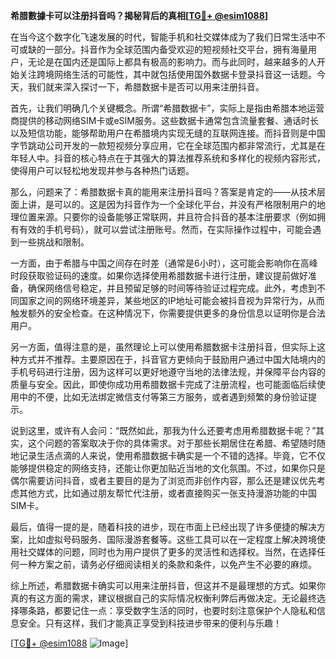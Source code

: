 **希腊數據卡可以注册抖音吗？揭秘背后的真相[[TG💪+ @esim1088](https://t.me/s/esim1088)]**

在当今这个数字化飞速发展的时代，智能手机和社交媒体成为了我们日常生活中不可或缺的一部分。抖音作为全球范围内备受欢迎的短视频社交平台，拥有海量用户，无论是在国内还是国际上都具有极高的影响力。而与此同时，越来越多的人开始关注跨境网络生活的可能性，其中就包括使用国外数据卡登录抖音这一话题。今天，我们就来深入探讨一下，希腊数据卡是否可以用来注册抖音。

首先，让我们明确几个关键概念。所谓“希腊数据卡”，实际上是指由希腊本地运营商提供的移动网络SIM卡或eSIM服务。这些数据卡通常包含流量套餐、通话时长以及短信功能，能够帮助用户在希腊境内实现无缝的互联网连接。而抖音则是中国字节跳动公司开发的一款短视频分享应用，它在全球范围内都非常流行，尤其是在年轻人中。抖音的核心特点在于其强大的算法推荐系统和多样化的视频内容形式，使得用户可以轻松地发现并参与各种热门话题。

那么，问题来了：希腊数据卡真的能用来注册抖音吗？答案是肯定的——从技术层面上讲，是可以的。这是因为抖音作为一个全球化平台，并没有严格限制用户的地理位置来源。只要你的设备能够正常联网，并且符合抖音的基本注册要求（例如拥有有效的手机号码），就可以尝试注册账号。然而，在实际操作过程中，可能会遇到一些挑战和限制。

一方面，由于希腊与中国之间存在时差（通常是6小时），这可能会影响你在高峰时段获取验证码的速度。如果你选择使用希腊数据卡进行注册，建议提前做好准备，确保网络信号稳定，并且预留足够的时间等待验证过程完成。此外，考虑到不同国家之间的网络环境差异，某些地区的IP地址可能会被抖音视为异常行为，从而触发额外的安全检查。在这种情况下，你需要提供更多的身份信息以证明你是合法用户。

另一方面，值得注意的是，虽然理论上可以使用希腊数据卡注册抖音，但实际上这种方式并不推荐。主要原因在于，抖音官方更倾向于鼓励用户通过中国大陆境内的手机号码进行注册，因为这样可以更好地遵守当地的法律法规，并保障平台内容的质量与安全。因此，即使你成功用希腊数据卡完成了注册流程，也可能面临后续使用中的不便，比如无法绑定微信支付等第三方服务，或者遇到频繁的身份验证提示。

说到这里，或许有人会问：“既然如此，那我为什么还要考虑用希腊数据卡呢？”其实，这个问题的答案取决于你的具体需求。对于那些长期居住在希腊、希望随时随地记录生活点滴的人来说，使用希腊数据卡确实是一个不错的选择。毕竟，它不仅能够提供稳定的网络支持，还能让你更加贴近当地的文化氛围。不过，如果你只是偶尔需要访问抖音，或者主要目的是为了浏览而非创作内容，那么还是建议优先考虑其他方式，比如通过朋友帮忙代注册，或者直接购买一张支持漫游功能的中国SIM卡。

最后，值得一提的是，随着科技的进步，现在市面上已经出现了许多便捷的解决方案，比如虚拟号码服务、国际漫游套餐等。这些工具可以在一定程度上解决跨境使用社交媒体的问题，同时也为用户提供了更多的灵活性和选择权。当然，在选择任何一种方案之前，请务必仔细阅读相关的条款和条件，以免产生不必要的麻烦。

综上所述，希腊数据卡确实可以用来注册抖音，但这并不是最理想的方式。如果你真的有这方面的需求，建议根据自己的实际情况权衡利弊后再做决定。无论最终选择哪条路，都要记住一点：享受数字生活的同时，也要时刻注意保护个人隐私和信息安全。只有这样，我们才能真正享受到科技进步带来的便利与乐趣！

[[TG💪+ @esim1088](https://t.me/s/esim1088) ![Image](https://i.postimg.cc/4NQfJmqS/Snipaste-2025-05-13-00-14-12.png)]
